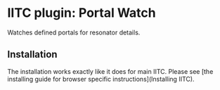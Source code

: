 # IITC plugin: Portal Watch
Watches defined portals for resonator details.

## Installation
The installation works exactly like it does for main IITC. Please see [the installing guide for browser specific instructions](Installing IITC).
